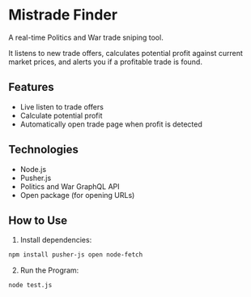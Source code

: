 # Mistrade Finder

A real-time Politics and War trade sniping tool.

It listens to new trade offers, calculates potential profit against current market prices, and alerts you if a profitable trade is found.

## Features
- Live listen to trade offers
- Calculate potential profit
- Automatically open trade page when profit is detected

## Technologies
- Node.js
- Pusher.js
- Politics and War GraphQL API
- Open package (for opening URLs)

## How to Use
1. Install dependencies:

```bash
npm install pusher-js open node-fetch
```

2. Run the Program:
```bash
node test.js
```